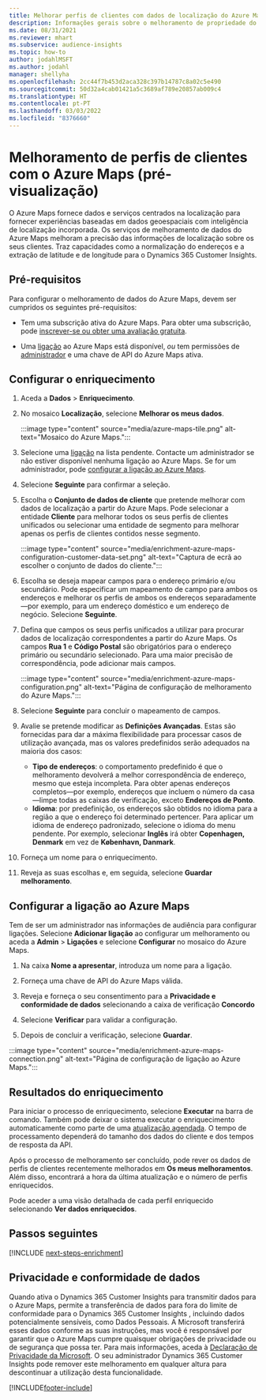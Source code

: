 ```yaml
---
title: Melhorar perfis de clientes com dados de localização do Azure Maps
description: Informações gerais sobre o melhoramento de propriedade do Azure Maps.
ms.date: 08/31/2021
ms.reviewer: mhart
ms.subservice: audience-insights
ms.topic: how-to
author: jodahlMSFT
ms.author: jodahl
manager: shellyha
ms.openlocfilehash: 2cc44f7b453d2aca328c397b14787c8a02c5e490
ms.sourcegitcommit: 50d32a4cab01421a5c3689af789e20857ab009c4
ms.translationtype: HT
ms.contentlocale: pt-PT
ms.lasthandoff: 03/03/2022
ms.locfileid: "8376660"
---
```

# <a name="enrichment-of-customer-profiles-with-azure-maps-preview"></a>Melhoramento de perfis de clientes com o Azure Maps (pré-visualização)

O Azure Maps fornece dados e serviços centrados na localização para fornecer experiências baseadas em dados geoespaciais com inteligência de localização incorporada. Os serviços de melhoramento de dados do Azure Maps melhoram a precisão das informações de localização sobre os seus clientes. Traz capacidades como a normalização do endereços e a extração de latitude e de longitude para o Dynamics 365 Customer Insights.

## <a name="prerequisites"></a>Pré-requisitos

Para configurar o melhoramento de dados do Azure Maps, devem ser cumpridos os seguintes pré-requisitos:

- Tem uma subscrição ativa do Azure Maps. Para obter uma subscrição, pode [inscrever-se ou obter uma avaliação gratuita](https://azure.microsoft.com/services/azure-maps/).

- Uma [ligação](connections.md) ao Azure Maps está disponível, *ou* tem permissões de [administrador](permissions.md#admin) e uma chave de API do Azure Maps ativa.

## <a name="configure-the-enrichment"></a>Configurar o enriquecimento

1. Aceda a **Dados** > **Enriquecimento**. 

1. No mosaico **Localização**, selecione **Melhorar os meus dados**.

   :::image type="content" source="media/azure-maps-tile.png" alt-text="Mosaico do Azure Maps.":::

1. Selecione uma [ligação](connections.md) na lista pendente. Contacte um administrador se não estiver disponível nenhuma ligação ao Azure Maps. Se for um administrador, pode [configurar a ligação ao Azure Maps](#configure-the-connection-for-azure-maps). 

1. Selecione **Seguinte** para confirmar a seleção.

1. Escolha o **Conjunto de dados de cliente** que pretende melhorar com dados de localização a partir do Azure Maps. Pode selecionar a entidade **Cliente** para melhorar todos os seus perfis de clientes unificados ou selecionar uma entidade de segmento para melhorar apenas os perfis de clientes contidos nesse segmento.

    :::image type="content" source="media/enrichment-azure-maps-configuration-customer-data-set.png" alt-text="Captura de ecrã ao escolher o conjunto de dados do cliente.":::

1. Escolha se deseja mapear campos para o endereço primário e/ou secundário. Pode especificar um mapeamento de campo para ambos os endereços e melhorar os perfis de ambos os endereços separadamente&mdash;por exemplo, para um endereço doméstico e um endereço de negócio. Selecione **Seguinte**.

1. Defina que campos os seus perfis unificados a utilizar para procurar dados de localização correspondentes a partir do Azure Maps. Os campos **Rua 1** e **Código Postal** são obrigatórios para o endereço primário ou secundário selecionado. Para uma maior precisão de correspondência, pode adicionar mais campos.

   :::image type="content" source="media/enrichment-azure-maps-configuration.png" alt-text="Página de configuração de melhoramento do Azure Maps.":::

1. Selecione **Seguinte** para concluir o mapeamento de campos.

1. Avalie se pretende modificar as **Definições Avançadas**. Estas são fornecidas para dar a máxima flexibilidade para processar casos de utilização avançada, mas os valores predefinidos serão adequados na maioria dos casos:
   - **Tipo de endereços**: o comportamento predefinido é que o melhoramento devolverá a melhor correspondência de endereço, mesmo que esteja incompleta. Para obter apenas endereços completos&mdash;por exemplo, endereços que incluem o número da casa&mdash;limpe todas as caixas de verificação, exceto **Endereços de Ponto**. 
   - **Idioma**: por predefinição, os endereços são obtidos no idioma para a região a que o endereço foi determinado pertencer. Para aplicar um idioma de endereço padronizado, selecione o idioma do menu pendente. Por exemplo, selecionar **Inglês** irá obter **Copenhagen, Denmark** em vez de **København, Danmark**.

1. Forneça um nome para o enriquecimento.

1. Reveja as suas escolhas e, em seguida, selecione **Guardar melhoramento**.

## <a name="configure-the-connection-for-azure-maps"></a>Configurar a ligação ao Azure Maps

Tem de ser um administrador nas informações de audiência para configurar ligações. Selecione **Adicionar ligação** ao configurar um melhoramento ou aceda a **Admin** > **Ligações** e selecione **Configurar** no mosaico do Azure Maps.

1. Na caixa **Nome a apresentar**, introduza um nome para a ligação.

1. Forneça uma chave de API do Azure Maps válida.

1. Reveja e forneça o seu consentimento para a **Privacidade e conformidade de dados** selecionando a caixa de verificação **Concordo**

1. Selecione **Verificar** para validar a configuração.

1. Depois de concluir a verificação, selecione **Guardar**.

:::image type="content" source="media/enrichment-azure-maps-connection.png" alt-text="Página de configuração de ligação ao Azure Maps.":::

## <a name="enrichment-results"></a>Resultados do enriquecimento

Para iniciar o processo de enriquecimento, selecione **Executar** na barra de comando. Também pode deixar o sistema executar o enriquecimento automaticamente como parte de uma [atualização agendada](system.md#schedule-tab). O tempo de processamento dependerá do tamanho dos dados do cliente e dos tempos de resposta da API.

Após o processo de melhoramento ser concluído, pode rever os dados de perfis de clientes recentemente melhorados em **Os meus melhoramentos**. Além disso, encontrará a hora da última atualização e o número de perfis enriquecidos.

Pode aceder a uma visão detalhada de cada perfil enriquecido selecionando **Ver dados enriquecidos**.

## <a name="next-steps"></a>Passos seguintes

[!INCLUDE [next-steps-enrichment](../includes/next-steps-enrichment.md)]

## <a name="data-privacy-and-compliance"></a>Privacidade e conformidade de dados

Quando ativa o Dynamics 365 Customer Insights para transmitir dados para o Azure Maps, permite a transferência de dados para fora do limite de conformidade para o Dynamics 365 Customer Insights , incluindo dados potencialmente sensíveis, como Dados Pessoais. A Microsoft transferirá esses dados conforme as suas instruções, mas você é responsável por garantir que o Azure Maps cumpre quaisquer obrigações de privacidade ou de segurança que possa ter. Para mais informações, aceda à [Declaração de Privacidade da Microsoft](https://go.microsoft.com/fwlink/?linkid=396732).
O seu administrador Dynamics 365 Customer Insights pode remover este melhoramento em qualquer altura para descontinuar a utilização desta funcionalidade.

[!INCLUDE[footer-include](../includes/footer-banner.md)]
